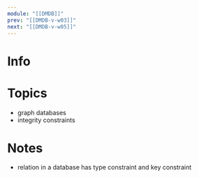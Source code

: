 ```yaml
---
module: "[[DMDB]]"
prev: "[[DMDB-v-w03]]"
next: "[[DMDB-v-w05]]"
---
```



# Info


# Topics
- graph databases
- integrity constraints

# Notes
- relation in a database has type constraint and key constraint

